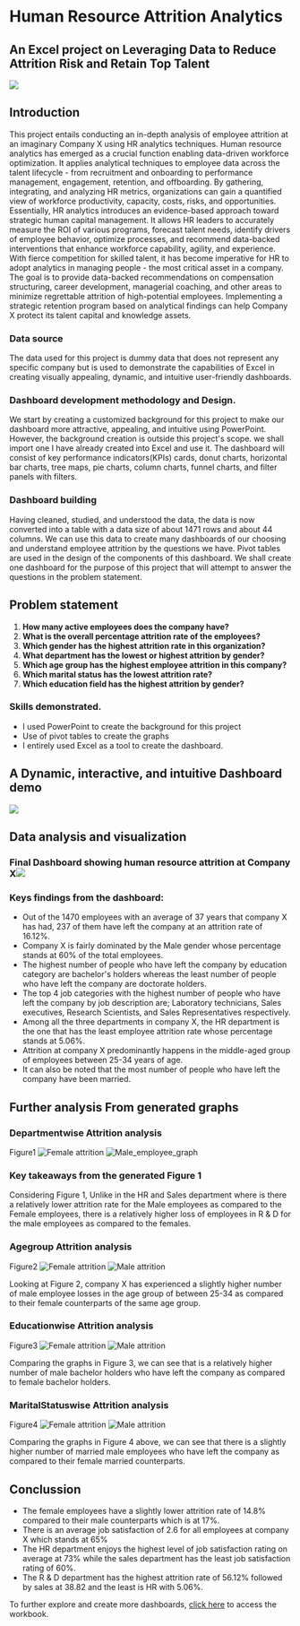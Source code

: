 
# Human Resource Attrition Analytics
## An Excel project on Leveraging Data to Reduce Attrition Risk and Retain Top Talent
![](Screenshots/Coverpage2.jpg)
## Introduction
This project entails conducting an in-depth analysis of employee attrition at an imaginary Company X using HR analytics techniques. Human resource analytics has emerged as a crucial function enabling data-driven workforce optimization. It applies analytical techniques to employee data across the talent lifecycle - from recruitment and onboarding to performance management, engagement, retention, and offboarding.
By gathering, integrating, and analyzing HR metrics, organizations can gain a quantified view of workforce productivity, capacity, costs, risks, and opportunities. 
Essentially, HR analytics introduces an evidence-based approach toward strategic human capital management. It allows HR leaders to accurately measure the ROI of various programs, forecast talent needs, identify drivers of employee behavior, optimize processes, and recommend data-backed interventions that enhance workforce capability, agility, and experience.
With fierce competition for skilled talent, it has become imperative for HR to adopt analytics in managing people - the most critical asset in a company.
The goal is to provide data-backed recommendations on compensation structuring, career development, managerial coaching, and other areas to minimize regrettable attrition of high-potential employees. Implementing a strategic retention program based on analytical findings can help Company X protect its talent capital and knowledge assets.
### Data source
The data used for this project is dummy data that does not represent any specific company but is used to demonstrate the capabilities of Excel in creating visually appealing, dynamic, and intuitive user-friendly dashboards.
### Dashboard development methodology and Design.
We start by creating a customized background for this project to make our dashboard more attractive, appealing, and intuitive using PowerPoint.
However, the background creation is outside this project's scope. we shall import one I have already created into Excel and use it.
The dashboard will consist of key performance indicators(KPIs) cards, donut charts, horizontal bar charts, tree maps, pie charts, column charts, funnel charts, and filter panels with filters.

### Dashboard building
Having cleaned, studied, and understood the data, the data is now converted into a table with a data size of about 1471 rows and about 44 columns.
We can use this data to create many dashboards of our choosing and understand employee attrition by the questions we have. Pivot tables are used in the design of the components of this dashboard.
We shall create one dashboard for the purpose of this project that will attempt to answer the questions in the problem statement.

##  Problem statement 
1. __How many active employees does the company have?__
2. __What is the overall percentage attrition rate of the employees?__
3. __Which gender has the highest attrition rate in this organization?__
4. __What department has the lowest or highest attrition by gender?__
5. __Which age group has the highest employee attrition in this company?__
6. __Which marital status has the lowest attrition rate?__
7. __Which education field has the highest attrition by gender?__
 
 
### Skills demonstrated.
- I used PowerPoint to create the background for this project
- Use of pivot tables to create the graphs
- I entirely used Excel as a tool to create the dashboard.

## A Dynamic, interactive, and intuitive Dashboard demo
![](https://github.com/gessa2020/excel_project1/assets/52911013/cf0a2778-d514-43e4-a82a-931e2075bf66)
## Data analysis and visualization
### Final Dashboard showing human resource attrition at Company X![](Screenshots/Finaldashboard.jpg)
### Keys findings from the dashboard:
 - Out of the 1470 employees with an average of 37 years that company X has had, 237 of them have left the company at an attrition rate of 16.12%.
 - Company X is fairly dominated by the Male gender whose percentage stands at 60%  of the total employees.
 - The highest number of people who have left the company by education category are bachelor's holders whereas the least number of people who have left the company are doctorate holders.
 - The top 4 job categories with the highest number of people  who have left the company by job description are; Laboratory technicians, Sales executives, Research Scientists, and Sales Representatives respectively.
 - Among all the three departments in company X, the HR department is the one that has the least employee attrition rate whose percentage stands at 5.06%.
 - Attrition at company X  predominantly happens in the middle-aged group of employees between 25-34 years of age.
 - It can also be noted that the most number of people who have left the company have been married.
   
## Further analysis From generated graphs
### Departmentwise Attrition analysis
Figure1 
![](Screenshots/FemaleDep.jpg "Female attrition")     ![Male_employee_graph](Screenshots/MaleDep.jpg "Male attrition")
### Key takeaways from the generated Figure 1
Considering Figure 1, Unlike in the HR and Sales department where is there a relatively lower attrition rate for the Male employees as compared to the Female employees, there is a relatively higher loss of employees in R & D for the male employees as compared to the females.

### Agegroup Attrition analysis
Figure2 
![](Screenshots/femaleage.jpg "Female attrition")     ![](Screenshots/Mage.jpg "Male attrition")

Looking at Figure 2, company X has experienced a slightly higher number of male employee losses in the age group of between 25-34 as compared to their female counterparts of the same age group.

### Educationwise Attrition analysis
Figure3 
![](Screenshots/FemEdu.jpg "Female attrition")     ![](Screenshots/MaleEdu.jpg "Male attrition")

Comparing the graphs in Figure 3, we can see that is a relatively higher number of male bachelor holders who have left the company  as compared to female bachelor holders.


### MaritalStatuswise Attrition analysis
Figure4 
![](Screenshots/FemaleStatus.jpg "Female attrition")     ![](Screenshots/MaleStatus.jpg "Male attrition")

Comparing the graphs in Figure 4 above, we can see that there is a slightly higher number of married male employees who have left the company as compared to their female married counterparts.

## Conclussion
- The female employees have a slightly lower attrition rate of 14.8% compared to their male counterparts which is at 17%.
- There is an average job satisfaction of 2.6  for all  employees at company X which stands at 65%
- The HR department enjoys the highest level of job satisfaction rating on average at 73% while the sales department has the least job satisfaction rating of 60%. 
- The R & D department has the highest attrition rate of 56.12% followed by sales at 38.82 and the least is  HR  with  5.06%.

To further explore and create more dashboards, <a href="https://github.com/gessa2020/excel_project1/blob/main/HR_AnalyticsWorkbook.xlsx">click here</a> to access the workbook.








